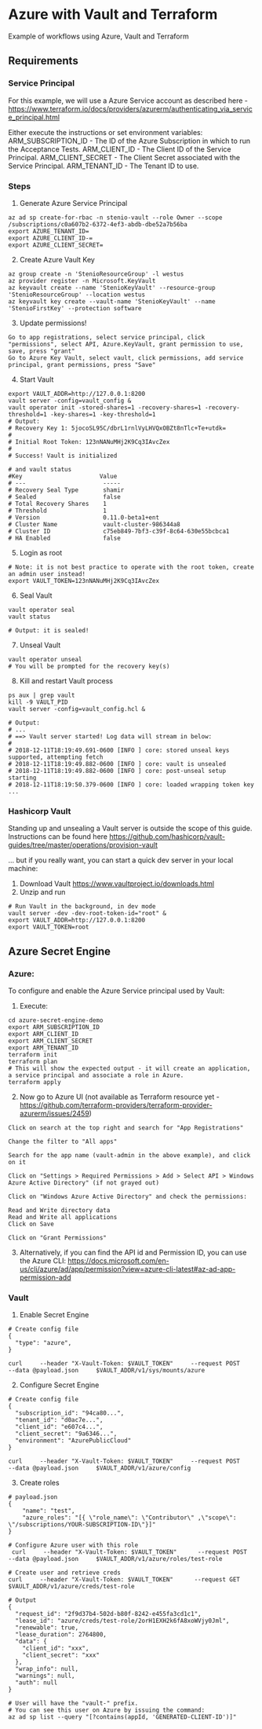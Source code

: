 # Azure with Vault and Terraform
Example of workflows using Azure, Vault and Terraform

## Requirements
### Service Principal
For this example, we will use a Azure Service account as described here - https://www.terraform.io/docs/providers/azurerm/authenticating_via_service_principal.html 

Either execute the instructions or set environment variables: 
ARM_SUBSCRIPTION_ID - The ID of the Azure Subscription in which to run the Acceptance Tests.
ARM_CLIENT_ID - The Client ID of the Service Principal.
ARM_CLIENT_SECRET - The Client Secret associated with the Service Principal.
ARM_TENANT_ID - The Tenant ID to use.

### Steps
1. Generate Azure Service Principal
```
az ad sp create-for-rbac -n stenio-vault --role Owner --scope /subscriptions/c0a607b2-6372-4ef3-abdb-dbe52a7b56ba
export AZURE_TENANT_ID=
export AZURE_CLIENT_ID-=
export AZURE_CLIENT_SECRET= 
```
2. Create Azure Vault Key
```
az group create -n 'StenioResourceGroup' -l westus
az provider register -n Microsoft.KeyVault
az keyvault create --name 'StenioKeyVault' --resource-group 'StenioResourceGroup' --location westus
az keyvault key create --vault-name 'StenioKeyVault' --name 'StenioFirstKey' --protection software
```
3. Update permissions!
```
Go to app registrations, select service principal, click "permissions", select API, Azure.KeyVault, grant permission to use, save, press "grant"
Go to Azure Key Vault, select vault, click permissions, add service principal, grant permissions, press "Save"
```
4. Start Vault
```
export VAULT_ADDR=http://127.0.0.1:8200
vault server -config=vault_config &
vault operator init -stored-shares=1 -recovery-shares=1 -recovery-threshold=1 -key-shares=1 -key-threshold=1
# Output:
# Recovery Key 1: 5jocoSL95C/dbrL1rnlVyLHVQxOBZt8nTlc+Te+utdk=
#
# Initial Root Token: 123nNANuMHj2K9Cq3IAvcZex
#
# Success! Vault is initialized

# and vault status
#Key                      Value
# ---                      -----
# Recovery Seal Type       shamir
# Sealed                   false
# Total Recovery Shares    1
# Threshold                1
# Version                  0.11.0-beta1+ent
# Cluster Name             vault-cluster-986344a8
# Cluster ID               c75eb849-7bf3-c39f-8c64-630e55bcbca1
# HA Enabled               false
```
5. Login as root
```
# Note: it is not best practice to operate with the root token, create an admin user instead!
export VAULT_TOKEN=123nNANuMHj2K9Cq3IAvcZex
```
6. Seal Vault
```
vault operator seal
vault status

# Output: it is sealed!
```
7. Unseal Vault
```
vault operator unseal
# You will be prompted for the recovery key(s)
```
8. Kill and restart Vault process
```
ps aux | grep vault
kill -9 VAULT_PID
vault server -config=vault_config.hcl &

# Output:
# ...
# ==> Vault server started! Log data will stream in below:
#
# 2018-12-11T18:19:49.691-0600 [INFO ] core: stored unseal keys supported, attempting fetch
# 2018-12-11T18:19:49.882-0600 [INFO ] core: vault is unsealed
# 2018-12-11T18:19:49.882-0600 [INFO ] core: post-unseal setup starting
# 2018-12-11T18:19:50.379-0600 [INFO ] core: loaded wrapping token key
...
```

### Hashicorp Vault
Standing up and unsealing a Vault server is outside the scope of this guide. Instructions can be found here https://github.com/hashicorp/vault-guides/tree/master/operations/provision-vault

... but if you really want, you can start a quick dev server in your local machine:
1. Download Vault https://www.vaultproject.io/downloads.html
2. Unzip and run
```
# Run Vault in the background, in dev mode
vault server -dev -dev-root-token-id="root" &
export VAULT_ADDR=http://127.0.0.1:8200
export VAULT_TOKEN=root
```


## Azure Secret Engine
### Azure:
To configure and enable the Azure Service principal used by Vault:
1. Execute:
```
cd azure-secret-engine-demo
export ARM_SUBSCRIPTION_ID
export ARM_CLIENT_ID
export ARM_CLIENT_SECRET
export ARM_TENANT_ID
terraform init
terraform plan
# This will show the expected output - it will create an application, a service principal and associate a role in Azure.
terraform apply 
``` 
2. Now go to Azure UI (not available as Terraform resource yet - https://github.com/terraform-providers/terraform-provider-azurerm/issues/2459) 
```
Click on search at the top right and search for "App Registrations"

Change the filter to "All apps"

Search for the app name (vault-admin in the above example), and click on it

Click on "Settings > Required Permissions > Add > Select API > Windows Azure Active Directory" (if not grayed out)

Click on "Windows Azure Active Directory" and check the permissions:

Read and Write directory data
Read and Write all applications
Click on Save

Click on "Grant Permissions"

```
3. Alternatively, if you can find the API id and Permission ID, you can use the Azure CLI: https://docs.microsoft.com/en-us/cli/azure/ad/app/permission?view=azure-cli-latest#az-ad-app-permission-add

### Vault
1. Enable Secret Engine
```
# Create config file
{
  "type": "azure",
}

curl     --header "X-Vault-Token: $VAULT_TOKEN"     --request POST     --data @payload.json     $VAULT_ADDR/v1/sys/mounts/azure
```
2. Configure Secret Engine
```
# Create config file
{
  "subscription_id": "94ca80...",
  "tenant_id": "d0ac7e...",
  "client_id": "e607c4...",
  "client_secret": "9a6346...",
  "environment": "AzurePublicCloud"
}

curl     --header "X-Vault-Token: $VAULT_TOKEN"     --request POST     --data @payload.json     $VAULT_ADDR/v1/azure/config
```
3. Create roles
```
# payload.json
{
    "name": "test", 
    "azure_roles": "[{ \"role_name\": \"Contributor\" ,\"scope\": \"/subscriptions/YOUR-SUBSCRIPTION-ID\"}]" 
}

# Configure Azure user with this role
 curl     --header "X-Vault-Token: $VAULT_TOKEN"      --request POST     --data @payload.json     $VAULT_ADDR/v1/azure/roles/test-role

# Create user and retrieve creds
curl     --header "X-Vault-Token: $VAULT_TOKEN"      --request GET    $VAULT_ADDR/v1/azure/creds/test-role 

# Output
{
  "request_id": "2f9d37b4-502d-b80f-8242-e455fa3cd1c1",
  "lease_id": "azure/creds/test-role/2orH1EXH2k6fA8xoWVjy0Jml",
  "renewable": true,
  "lease_duration": 2764800,
  "data": {
    "client_id": "xxx",
    "client_secret": "xxx"
  },
  "wrap_info": null,
  "warnings": null,
  "auth": null
}

# User will have the "vault-" prefix. 
# You can see this user on Azure by issuing the command:
az ad sp list --query "[?contains(appId, 'GENERATED-CLIENT-ID')]"
```

